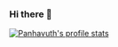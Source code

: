 ### Hi there 👋


[![Panhavuth's profile stats](https://github-readme-stats.vercel.app/api?username=p-lau&show_icons=true&theme=radical)](https://github.com/anuraghazra/github-readme-stats)

<!--
**p-lau/p-lau** is a ✨ _special_ ✨ repository because its `README.md` (this file) appears on your GitHub profile.

Here are some ideas to get you started:

- 🔭 I’m currently working on ...
- 🌱 I’m currently learning ...
- 👯 I’m looking to collaborate on ...
- 🤔 I’m looking for help with ...
- 💬 Ask me about ...
- 📫 How to reach me: ...
- 😄 Pronouns: ...
- ⚡ Fun fact: ...
-->
